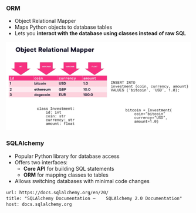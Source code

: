 ### **ORM**
- Object Relational Mapper
- Maps Python objects to database tables
- Lets you **interact with the database using classes instead of raw SQL**

![](../images/02-ROM.png)
### **SQLAlchemy**
- Popular Python library for database access
- Offers two interfaces:
    - **Core API** for building SQL statements
    - **ORM** for mapping classes to tables
- Allows switching databases with minimal code changes


```cardlink
url: https://docs.sqlalchemy.org/en/20/
title: "SQLAlchemy Documentation —    SQLAlchemy 2.0 Documentation"
host: docs.sqlalchemy.org
```
